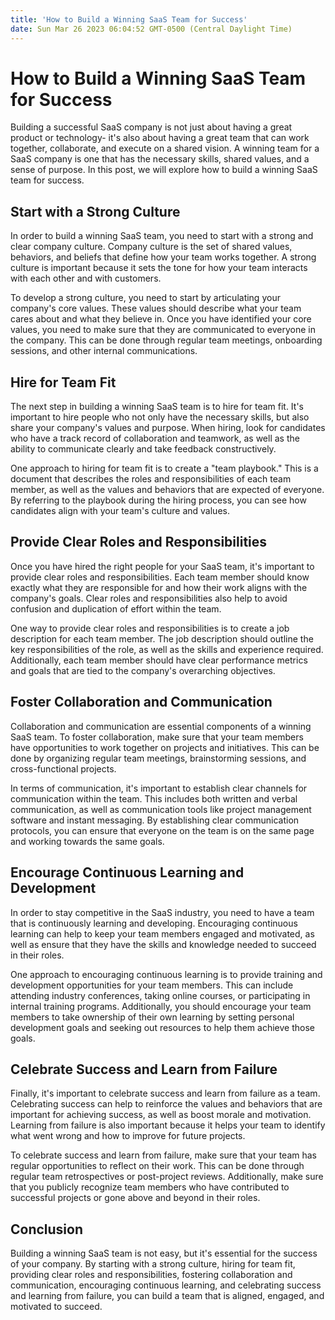 ```yaml
---
title: 'How to Build a Winning SaaS Team for Success'
date: Sun Mar 26 2023 06:04:52 GMT-0500 (Central Daylight Time)
---
```


# How to Build a Winning SaaS Team for Success

Building a successful SaaS company is not just about having a great product or technology- it's also about having a great team that can work together, collaborate, and execute on a shared vision. A winning team for a SaaS company is one that has the necessary skills, shared values, and a sense of purpose. In this post, we will explore how to build a winning SaaS team for success.

## Start with a Strong Culture

In order to build a winning SaaS team, you need to start with a strong and clear company culture. Company culture is the set of shared values, behaviors, and beliefs that define how your team works together. A strong culture is important because it sets the tone for how your team interacts with each other and with customers.

To develop a strong culture, you need to start by articulating your company's core values. These values should describe what your team cares about and what they believe in. Once you have identified your core values, you need to make sure that they are communicated to everyone in the company. This can be done through regular team meetings, onboarding sessions, and other internal communications.

## Hire for Team Fit

The next step in building a winning SaaS team is to hire for team fit. It's important to hire people who not only have the necessary skills, but also share your company's values and purpose. When hiring, look for candidates who have a track record of collaboration and teamwork, as well as the ability to communicate clearly and take feedback constructively.

One approach to hiring for team fit is to create a "team playbook." This is a document that describes the roles and responsibilities of each team member, as well as the values and behaviors that are expected of everyone. By referring to the playbook during the hiring process, you can see how candidates align with your team's culture and values.

## Provide Clear Roles and Responsibilities

Once you have hired the right people for your SaaS team, it's important to provide clear roles and responsibilities. Each team member should know exactly what they are responsible for and how their work aligns with the company's goals. Clear roles and responsibilities also help to avoid confusion and duplication of effort within the team.

One way to provide clear roles and responsibilities is to create a job description for each team member. The job description should outline the key responsibilities of the role, as well as the skills and experience required. Additionally, each team member should have clear performance metrics and goals that are tied to the company's overarching objectives.

## Foster Collaboration and Communication

Collaboration and communication are essential components of a winning SaaS team. To foster collaboration, make sure that your team members have opportunities to work together on projects and initiatives. This can be done by organizing regular team meetings, brainstorming sessions, and cross-functional projects.

In terms of communication, it's important to establish clear channels for communication within the team. This includes both written and verbal communication, as well as communication tools like project management software and instant messaging. By establishing clear communication protocols, you can ensure that everyone on the team is on the same page and working towards the same goals.

## Encourage Continuous Learning and Development

In order to stay competitive in the SaaS industry, you need to have a team that is continuously learning and developing. Encouraging continuous learning can help to keep your team members engaged and motivated, as well as ensure that they have the skills and knowledge needed to succeed in their roles.

One approach to encouraging continuous learning is to provide training and development opportunities for your team members. This can include attending industry conferences, taking online courses, or participating in internal training programs. Additionally, you should encourage your team members to take ownership of their own learning by setting personal development goals and seeking out resources to help them achieve those goals.

## Celebrate Success and Learn from Failure

Finally, it's important to celebrate success and learn from failure as a team. Celebrating success can help to reinforce the values and behaviors that are important for achieving success, as well as boost morale and motivation. Learning from failure is also important because it helps your team to identify what went wrong and how to improve for future projects.

To celebrate success and learn from failure, make sure that your team has regular opportunities to reflect on their work. This can be done through regular team retrospectives or post-project reviews. Additionally, make sure that you publicly recognize team members who have contributed to successful projects or gone above and beyond in their roles.

## Conclusion

Building a winning SaaS team is not easy, but it's essential for the success of your company. By starting with a strong culture, hiring for team fit, providing clear roles and responsibilities, fostering collaboration and communication, encouraging continuous learning, and celebrating success and learning from failure, you can build a team that is aligned, engaged, and motivated to succeed.
